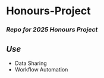 # Honours-Project

### _Repo for 2025 Honours Project_

## *Use*

- Data Sharing
- Workflow Automation



